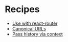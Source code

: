 # Recipes

* [Use with react-router](/docs/recipes/ReactRouter.md)
* [Canonical URLs](/docs/recipes/CanonicalURLs.md)
* [Pass history via context](/docs/recipes/ContextualHistory.md)
